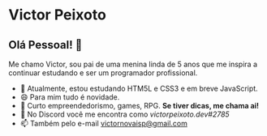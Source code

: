 # Victor Peixoto
## Olá Pessoal! 👋

<!--
**victorpeixoto/victorpeixoto** is a ✨ _special_ ✨ repository because its `README.md` (this file) appears on your GitHub profile. -->

Me chamo Victor, sou pai de uma menina linda de 5 anos que me inspira a continuar estudando e ser um programador profissional.
- 🌱 Atualmente, estou estudando HTM5L e CSS3 e em breve JavaScript.
- 😄 Para mim tudo é novidade.
- 💬 Curto empreendedorismo, games, RPG. **Se tiver dicas, me chama ai!**
- :iphone: No Discord você me encontra como *victorpeixoto.dev#2785*
- 📫 Também pelo e-mail victornovaisp@gmail.com
